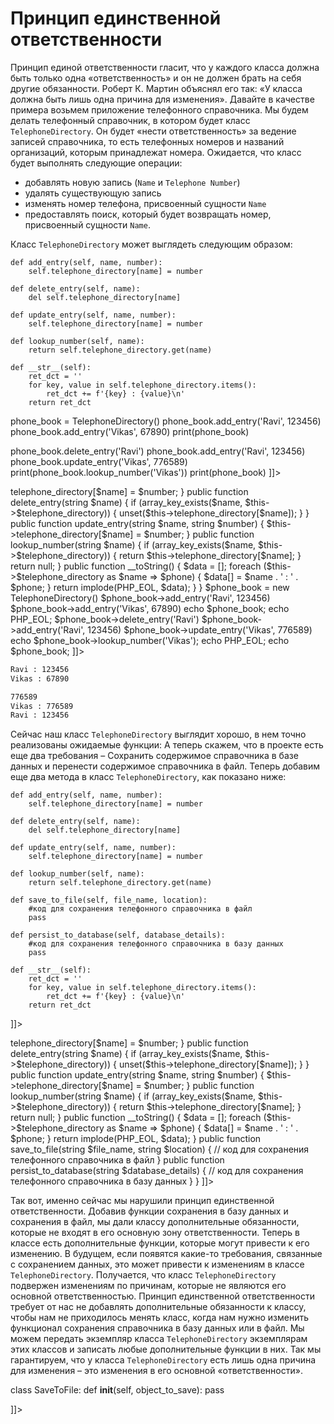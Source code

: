 # Принцип единственной ответственности

Принцип единой ответственности гласит, что у каждого класса должна быть только одна «ответственность» и он не должен брать на себя другие обязанности. Роберт К. Мартин объяснял его так: «У класса должна быть лишь одна причина для изменения».
Давайте в качестве примера возьмем приложение телефонного справочника. Мы будем делать телефонный справочник, в котором будет класс `TelephoneDirectory`. Он будет «нести ответственность» за ведение записей справочника, то есть телефонных номеров и названий организаций, которым принадлежат номера. Ожидается, что класс будет выполнять следующие операции:
- добавлять новую запись (`Name` и `Telephone Number`)
- удалять существующую запись
- изменять номер телефона, присвоенный сущности `Name`
- предоставлять поиск, который будет возвращать номер, присвоенный сущности `Name`.

Класс `TelephoneDirectory` может выглядеть следующим образом:

<tabs>
<tab title="Python">
<code-block lang="python">
<![CDATA[
class TelephoneDirectory:
    def __init__(self):
        self.telephone_directory = dict()

    def add_entry(self, name, number):
        self.telephone_directory[name] = number
        
    def delete_entry(self, name):
        del self.telephone_directory[name]
    
    def update_entry(self, name, number):
        self.telephone_directory[name] = number
        
    def lookup_number(self, name):
        return self.telephone_directory.get(name)
        
    def __str__(self):
        ret_dct = ''
        for key, value in self.telephone_directory.items():
            ret_dct += f'{key} : {value}\n'
        return ret_dct

phone_book = TelephoneDirectory()
phone_book.add_entry('Ravi', 123456)
phone_book.add_entry('Vikas', 67890)
print(phone_book)

phone_book.delete_entry('Ravi')
phone_book.add_entry('Ravi', 123456)
phone_book.update_entry('Vikas', 776589)
print(phone_book.lookup_number('Vikas'))
print(phone_book)
]]>
</code-block>
</tab>
<tab title="PHP">
<code-block lang="PHP">
<![CDATA[
class TelephoneDirectory {
    private array $telephone_directory = [];

    public function add_entry(string $name, string $number) {
        $this->telephone_directory[$name] = $number;
    }

    public function delete_entry(string $name) {
        if (array_key_exists($name, $this->$telephone_directory)) {
            unset($this->telephone_directory[$name]);
        }
    }

    public function update_entry(string $name, string $number) {
        $this->telephone_directory[$name] = $number;
    }

    public function lookup_number(string $name) {
        if (array_key_exists($name, $this->$telephone_directory)) {
            return $this->telephone_directory[$name];
        }
        return null;
    }

    public function __toString() {
        $data = [];
        foreach ($this->$telephone_directory as $name => $phone) {
            $data[] = $name . ' : ' . $phone;
        }
        return implode(PHP_EOL, $data);
    }
}

$phone_book = new TelephoneDirectory()
$phone_book->add_entry('Ravi', 123456)
$phone_book->add_entry('Vikas', 67890)
echo $phone_book;
echo PHP_EOL;

$phone_book->delete_entry('Ravi')
$phone_book->add_entry('Ravi', 123456)
$phone_book->update_entry('Vikas', 776589)
echo $phone_book->lookup_number('Vikas');
echo PHP_EOL;
echo $phone_book;
]]>
</code-block>
</tab>
</tabs>

```bash
Ravi : 123456
Vikas : 67890

776589
Vikas : 776589
Ravi : 123456
```
Сейчас наш класс `TelephoneDirectory` выглядит хорошо, в нем точно реализованы ожидаемые функции:
А теперь скажем, что в проекте есть еще два требования – Сохранить содержимое справочника в базе данных и перенести содержимое справочника в файл.
Теперь добавим еще два метода в класс `TelephoneDirectory`, как показано ниже:

<tabs>
<tab title="Python">
<code-block lang="python">
<![CDATA[
class TelephoneDirectory:
    def __init__(self):
        self.telephone_directory = dict()

    def add_entry(self, name, number):
        self.telephone_directory[name] = number
        
    def delete_entry(self, name):
        del self.telephone_directory[name]
    
    def update_entry(self, name, number):
        self.telephone_directory[name] = number
        
    def lookup_number(self, name):
        return self.telephone_directory.get(name)
        
    def save_to_file(self, file_name, location):
        #код для сохранения телефонного справочника в файл
        pass
        
    def persist_to_database(self, database_details):
        #код для сохранения телефонного справочника в базу данных
        pass
        
    def __str__(self):
        ret_dct = ''
        for key, value in self.telephone_directory.items():
            ret_dct += f'{key} : {value}\n'
        return ret_dct
]]>
</code-block>
</tab>
<tab title="PHP">
<code-block lang="php">
<![CDATA[
class TelephoneDirectory {
    private array $telephone_directory = [];

    public function add_entry(string $name, string $number) {
        $this->telephone_directory[$name] = $number;
    }

    public function delete_entry(string $name) {
        if (array_key_exists($name, $this->$telephone_directory)) {
            unset($this->telephone_directory[$name]);
        }
    }

    public function update_entry(string $name, string $number) {
        $this->telephone_directory[$name] = $number;
    }

    public function lookup_number(string $name) {
        if (array_key_exists($name, $this->$telephone_directory)) {
            return $this->telephone_directory[$name];
        }
        return null;
    }

    public function __toString() {
        $data = [];
        foreach ($this->$telephone_directory as $name => $phone) {
            $data[] = $name . ' : ' . $phone;
        }
        return implode(PHP_EOL, $data);
    }

    public function save_to_file(string $file_name, string $location) {
        // код для сохранения телефонного справочника в файл
    }

    public function persist_to_database(string $database_details) {
        // код для сохранения телефонного справочника в базу данных
    }
}
]]>
</code-block>
</tab>
</tabs>

Так вот, именно сейчас мы нарушили принцип единственной ответственности. Добавив функции сохранения в базу данных и сохранения в файл, мы дали классу дополнительные обязанности, которые не входят в его основную зону ответственности. Теперь в классе есть дополнительные функции, которые могут привести к его изменению. В будущем, если появятся какие-то требования, связанные с сохранением данных, это может привести к изменениям в классе `TelephoneDirectory`. Получается, что класс `TelephoneDirectory` подвержен изменениям по причинам, которые не являются его основной ответственностью.
Принцип единственной ответственности требует от нас не добавлять дополнительные обязанности к классу, чтобы нам не приходилось менять класс, когда нам нужно изменить функционал сохранения справочника в базу данных или в файл. Мы можем передать экземпляр класса `TelephoneDirectory` экземплярам этих классов и записать любые дополнительные функции в них.
Так мы гарантируем, что у класса `TelephoneDirectory` есть лишь одна причина для изменения – это изменения в его основной «ответственности».

<tabs>
<tab title="Python">
<code-block lang="python">
<![CDATA[
class PersistToDatabase:
    def __init__(self, object_to_persist):
        pass

class SaveToFile:
    def __init__(self, object_to_save):
        pass

]]>
</code-block>
</tab>
<tab title="PHP">
<code-block lang="php">
<![CDATA[
class PersistToDatabase {
    public function __construct (TelephoneDirectory $object_to_persist) {
        // сохранение в базу данных
    }
}

class SaveToFile {
    public function __construct (TelephoneDirectory $object_to_save) {
        // сохранение в файл
    }
}

]]>
</code-block>
</tab>
</tabs>